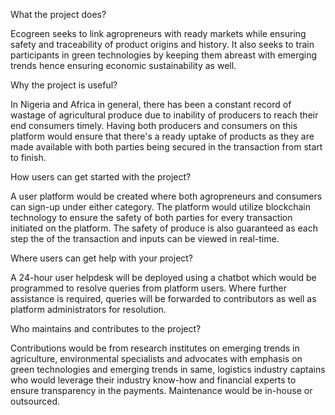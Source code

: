 What the project does? 

Ecogreen seeks to link agropreneurs with ready markets while ensuring safety and traceability of product origins and history. It also seeks to train participants in green technologies by keeping them abreast with emerging trends hence ensuring economic sustainability as well.

Why the project is useful? 

In Nigeria and Africa in general, there has been a constant record of wastage of agricultural produce due to inability of producers to reach their end consumers timely. Having both producers and consumers on this platform would ensure that there's a ready uptake of products as they are made available with both parties being secured in the transaction from start to finish.

How users can get started with the project? 

A user platform would be created where both agropreneurs and consumers can sign-up under either category. The platform would utilize blockchain technology to ensure the safety of both parties for every transaction initiated on the platform. The safety of produce is also guaranteed as each step the of the transaction and inputs can be viewed in real-time.

Where users can get help with your project? 

A 24-hour user helpdesk will be deployed using a chatbot which would be programmed to resolve queries from platform users. Where further assistance is required, queries will be forwarded to contributors as well as platform administrators for resolution.

Who maintains and contributes to the project? 

Contributions would be from research institutes on emerging trends in agriculture, environmental specialists and advocates with emphasis on green technologies and emerging trends in same, logistics industry captains who would leverage their industry know-how and financial experts to ensure transparency in the payments.  Maintenance would be in-house or outsourced.
